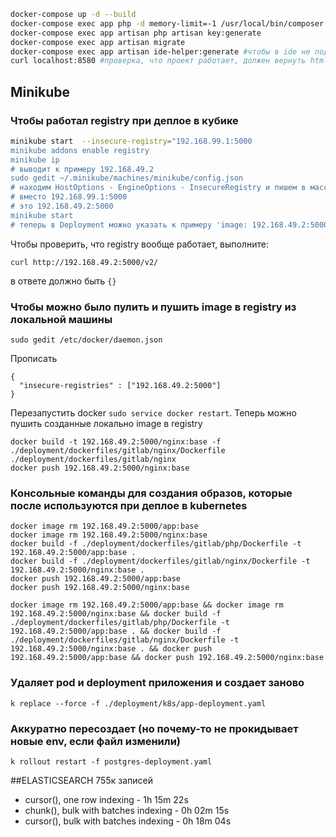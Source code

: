 ```bash
docker-compose up -d --build
docker-compose exec app php -d memory-limit=-1 /usr/local/bin/composer install
docker-compose exec app artisan php artisan key:generate
docker-compose exec app artisan migrate
docker-compose exec app artisan ide-helper:generate #чтобы в ide не подсвечивало классы
curl localhost:8580 #проверка, что проект работает, должен вернуть html
```

## Minikube
### Чтобы работал registry при деплое в кубике
```bash
minikube start  --insecure-registry="192.168.99.1:5000
minikube addons enable registry
minikube ip 
# выводит к примеру 192.168.49.2
sudo gedit ~/.minikube/machines/minikube/config.json
# находим HostOptions - EngineOptions - InsecureRegistry и пишем в массив
# вместо 192.168.99.1:5000
# это 192.168.49.2:5000
minikube start
# теперь в Deployment можно указать к примеру 'image: 192.168.49.2:5000/nginx:base'
```
Чтобы проверить, что registry вообще работает, выполните: 

`curl http://192.168.49.2:5000/v2/`

в ответе должно быть `{}`

### Чтобы можно было пулить и пушить image в registry из локальной машины
`sudo gedit /etc/docker/daemon.json`

Прописать
```
{
  "insecure-registries" : ["192.168.49.2:5000"]
}
```
Перезапустить docker `sudo service docker restart`. 
Теперь можно пушить созданные локально image в registry 
```
docker build -t 192.168.49.2:5000/nginx:base -f ./deployment/dockerfiles/gitlab/nginx/Dockerfile ./deployment/dockerfiles/gitlab/nginx
docker push 192.168.49.2:5000/nginx:base
```

### Консольные команды для создания образов, которые после используются при деплое в kubernetes
```
docker image rm 192.168.49.2:5000/app:base
docker image rm 192.168.49.2:5000/nginx:base
docker build -f ./deployment/dockerfiles/gitlab/php/Dockerfile -t 192.168.49.2:5000/app:base .
docker build -f ./deployment/dockerfiles/gitlab/nginx/Dockerfile -t 192.168.49.2:5000/nginx:base .
docker push 192.168.49.2:5000/app:base
docker push 192.168.49.2:5000/nginx:base

docker image rm 192.168.49.2:5000/app:base && docker image rm 192.168.49.2:5000/nginx:base && docker build -f ./deployment/dockerfiles/gitlab/php/Dockerfile -t 192.168.49.2:5000/app:base . && docker build -f ./deployment/dockerfiles/gitlab/nginx/Dockerfile -t 192.168.49.2:5000/nginx:base . && docker push 192.168.49.2:5000/app:base && docker push 192.168.49.2:5000/nginx:base
```

### Удаляет pod и deployment приложения и создает заново
```
k replace --force -f ./deployment/k8s/app-deployment.yaml
```
### Аккуратно пересоздает (но почему-то не прокидывает новые env, если файл изменили)
```
k rollout restart -f postgres-deployment.yaml
```

##ELASTICSEARCH
755к записей
* cursor(), one row indexing - 1h 15m 22s
* chunk(), bulk with batches indexing - 0h 02m 15s
* cursor(), bulk with batches indexing - 0h 18m 04s
